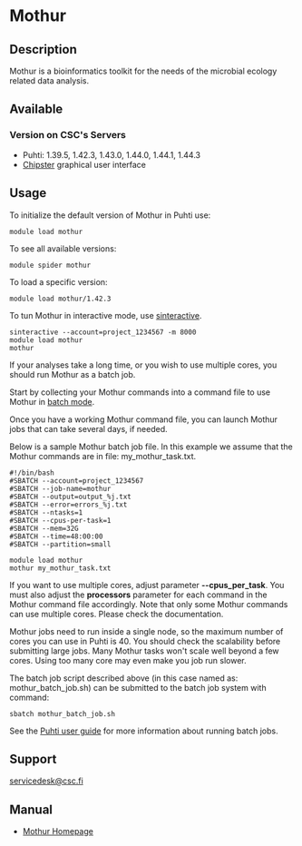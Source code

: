 # Mothur

## Description

Mothur is a bioinformatics toolkit for the needs of the microbial ecology related data analysis.


## Available

### Version on CSC's Servers

-   Puhti: 1.39.5, 1.42.3, 1.43.0, 1.44.0, 1.44.1, 1.44.3
-   [Chipster](https://chipster.csc.fi) graphical user interface

## Usage


To initialize the default version of Mothur in Puhti use:
```text
module load mothur
```
To see all available versions:
```text
module spider mothur
```
To load a specific version:
```text
module load mothur/1.42.3
```
To tun Mothur in interactive mode, use [sinteractive](../computing/running/interactive-usage.md).
```text
sinteractive --account=project_1234567 -m 8000
module load mothur
mothur
```
If your analyses take a long time, or you wish to use multiple cores, you should run Mothur as a batch job. 

Start by collecting your Mothur commands into a command file to use Mothur in [batch mode](http://www.mothur.org/wiki/Batch_mode).

Once you have a working Mothur command file, you can launch Mothur jobs that can take several days, if needed.

Below is a sample Mothur batch job file. In this example we assume that the Mothur commands are in file: my_mothur_task.txt.
```text
#!/bin/bash
#SBATCH --account=project_1234567
#SBATCH --job-name=mothur
#SBATCH --output=output_%j.txt
#SBATCH --error=errors_%j.txt
#SBATCH --ntasks=1
#SBATCH --cpus-per-task=1
#SBATCH --mem=32G
#SBATCH --time=48:00:00
#SBATCH --partition=small

module load mothur
mothur my_mothur_task.txt
```

If you want to use multiple cores, adjust parameter **--cpus_per_task**. You must also adjust the **processors** parameter for each command in the Mothur command file accordingly. Note that only some Mothur commands can use multiple cores. Please check the documentation.

Mothur jobs need to run inside a single node, so the maximum number of cores you can use in Puhti is 40. You should check the scalability before submitting large jobs. Many Mothur tasks won't scale well beyond a few cores. Using too many core may even make you job run slower.

The batch job script described above (in this case named as: mothur_batch_job.sh) can be submitted to the batch job system
with command:
```text
sbatch mothur_batch_job.sh
```
See the [Puhti user guide](../computing/running/getting-started.md) for more information about running batch jobs.


## Support

servicedesk@csc.fi


## Manual

*   [Mothur Homepage](https://www.mothur.org/)

